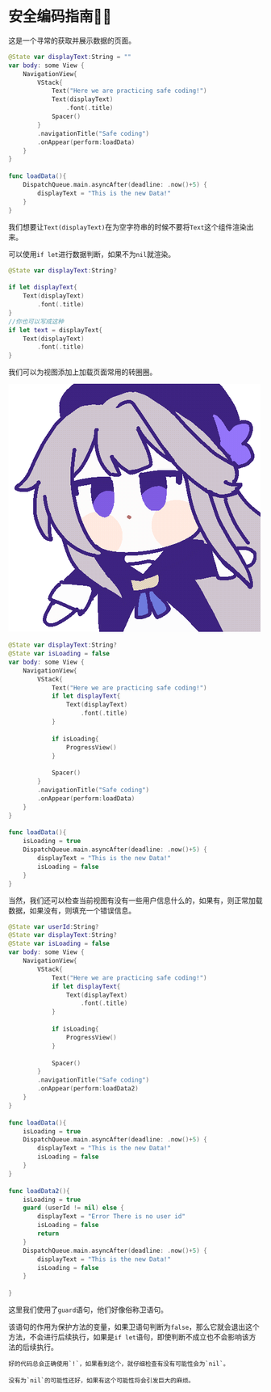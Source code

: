 # 安全编码指南🧑‍💻

这是一个寻常的获取并展示数据的页面。

```swift
@State var displayText:String = ""
var body: some View {
    NavigationView{
        VStack{
            Text("Here we are practicing safe coding!")
            Text(displayText)
                .font(.title)
            Spacer()
        }
        .navigationTitle("Safe coding")
        .onAppear(perform:loadData)
    }
}

func loadData(){
    DispatchQueue.main.asyncAfter(deadline: .now()+5) {
        displayText = "This is the new Data!"
    }
}
```

我们想要让`Text(displayText)`在为空字符串的时候不要将`Text`这个组件渲染出来。

可以使用`if let`进行数据判断，如果不为`nil`就渲染。

```swift
@State var displayText:String?

if let displayText{
    Text(displayText)
        .font(.title)
}
//你也可以写成这种
if let text = displayText{
    Text(displayText)
        .font(.title)
}
```

我们可以为视图添加上加载页面常用的转圈圈。

![转圈圈](https://raw.githubusercontent.com/YiGuan-z/images/master/1/202307301856642.gif)

```swift
@State var displayText:String?
@State var isLoading = false
var body: some View {
    NavigationView{
        VStack{
            Text("Here we are practicing safe coding!")
            if let displayText{
                Text(displayText)
                    .font(.title)
            }
            
            if isLoading{
                ProgressView()
            }
            
            Spacer()
        }
        .navigationTitle("Safe coding")
        .onAppear(perform:loadData)
    }
}

func loadData(){
    isLoading = true
    DispatchQueue.main.asyncAfter(deadline: .now()+5) {
        displayText = "This is the new Data!"
        isLoading = false
    }
}
```

当然，我们还可以检查当前视图有没有一些用户信息什么的，如果有，则正常加载数据，如果没有，则填充一个错误信息。

```swift
@State var userId:String?
@State var displayText:String?
@State var isLoading = false
var body: some View {
    NavigationView{
        VStack{
            Text("Here we are practicing safe coding!")
            if let displayText{
                Text(displayText)
                    .font(.title)
            }
            
            if isLoading{
                ProgressView()
            }
            
            Spacer()
        }
        .navigationTitle("Safe coding")
        .onAppear(perform:loadData2)
    }
}

func loadData(){
    isLoading = true
    DispatchQueue.main.asyncAfter(deadline: .now()+5) {
        displayText = "This is the new Data!"
        isLoading = false
    }
}

func loadData2(){
    isLoading = true
    guard (userId != nil) else {
        displayText = "Error There is no user id"
        isLoading = false
        return
    }
    DispatchQueue.main.asyncAfter(deadline: .now()+5) {
        displayText = "This is the new Data!"
        isLoading = false
    }
    
}
```

这里我们使用了`guard`语句，他们好像俗称卫语句。

该语句的作用为保护方法的变量，如果卫语句判断为`false`，那么它就会退出这个方法，不会进行后续执行，如果是`if let`语句，即使判断不成立也不会影响该方法的后续执行。

```admonish warning title="强制解包需注意"
好的代码总会正确使用`!`，如果看到这个，就仔细检查有没有可能性会为`nil`。

没有为`nil`的可能性还好，如果有这个可能性将会引发巨大的麻烦。
```
